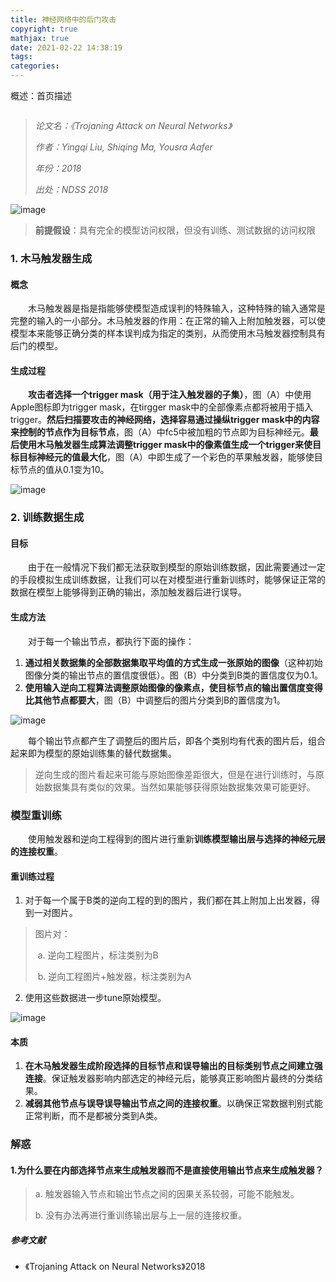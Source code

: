 ```yaml
---
title: 神经网络中的后门攻击
copyright: true
mathjax: true
date: 2021-02-22 14:38:19
tags:
categories:
---
```


概述：首页描述

![]()

<!--more-->

> *论文名：《Trojaning Attack on Neural Networks》*
>
> *作者：Yingqi Liu, Shiqing Ma, Yousra Aafer*
>
> *年份：2018*
>
> *出处：NDSS 2018*

![image](https://raw.githubusercontent.com/AnchoretY/images/master/blog/image.2sim6fn4y66.png)

>  **前提假设**：具有完全的模型访问权限，但没有训练、测试数据的访问权限



### 1. 木马触发器生成

#### 概念

&emsp;&emsp;木马触发器是指是指能够使模型造成误判的特殊输入，这种特殊的输入通常是完整的输入的一小部分。木马触发器的作用：在正常的输入上附加触发器，可以使模型本来能够正确分类的样本误判成为指定的类别，从而使用木马触发器控制具有后门的模型。

#### 生成过程

&emsp;&emsp;**攻击者选择一个trigger mask（用于注入触发器的子集）**，图（A）中使用Apple图标即为trigger mask，在tirgger mask中的全部像素点都将被用于插入trigger。**然后扫描要攻击的神经网络，选择容易通过操纵trigger mask中的内容来控制的节点作为目标节点**，图（A）中fc5中被加粗的节点即为目标神经元。**最后使用木马触发器生成算法调整trigger mask中的像素值生成一个trigger来使目标目标神经元的值最大化**，图（A）中即生成了一个彩色的苹果触发器，能够使目标节点的值从0.1变为10。

![image](https://raw.githubusercontent.com/AnchoretY/images/master/blog/image.1veke49jng9.png)



### 2. 训练数据生成

#### 目标

&emsp;&emsp;由于在一般情况下我们都无法获取到模型的原始训练数据，因此需要通过一定的手段模拟生成训练数据，让我们可以在对模型进行重新训练时，能够保证正常的数据在模型上能够得到正确的输出，添加触发器后进行误导。

#### 生成方法

&emsp;&emsp;对于每一个输出节点，都执行下面的操作：

1. **通过相关数据集的全部数据集取平均值的方式生成一张原始的图像**（这种初始图像分类的输出节点的置信度很低）。图（B）中分类到B类的置信度仅为0.1。
2. **使用输入逆向工程算法调整原始图像的像素点，使目标节点的输出置信度变得比其他节点都要大**，图（B）中调整后的图片分类到B的置信度为1。

![image](https://raw.githubusercontent.com/AnchoretY/images/master/blog/image.srspzv4kju.png)

&emsp;&emsp;每个输出节点都产生了调整后的图片后，即各个类别均有代表的图片后，组合起来即为模型的原始训练集的替代数据集。

> 逆向生成的图片看起来可能与原始图像差距很大，但是在进行训练时，与原始数据集具有类似的效果。当然如果能够获得原始数据集效果可能更好。



### 模型重训练

&emsp;&emsp;使用触发器和逆向工程得到的图片进行重新**训练模型输出层与选择的神经元层的连接权重**。

#### 重训练过程

1. 对于每一个属于B类的逆向工程的到的图片，我们都在其上附加上出发器，得到一对图片。

> 图片对：
>
> ​	a. 逆向工程图片，标注类别为B
>
> ​	b. 逆向工程图片+触发器，标注类别为A

2. 使用这些数据进一步tune原始模型。

![image](https://raw.githubusercontent.com/AnchoretY/images/master/blog/image.6qwopz3oy1s.png)

#### 本质

1. **在木马触发器生成阶段选择的目标节点和误导输出的目标类别节点之间建立强连接**。保证触发器影响内部选定的神经元后，能够真正影响图片最终的分类结果。
2. **减弱其他节点与误导误导输出节点之间的连接权重**。以确保正常数据判别式能正常判断，而不是都被分类到A类。



### 解惑

#### 1.为什么要在内部选择节点来生成触发器而不是直接使用输出节点来生成触发器？

> a. 触发器输入节点和输出节点之间的因果关系较弱，可能不能触发。
>
> b. 没有办法再进行重训练输出层与上一层的连接权重。







##### 参考文献

- 《Trojaning Attack on Neural Networks》2018